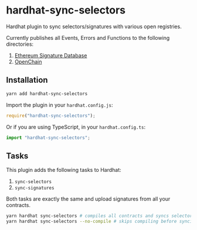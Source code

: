 # hardhat-sync-selectors

Hardhat plugin to sync selectors/signatures with various open registries.

Currently publishes all Events, Errors and Functions to the following directories:

1. [Ethereum Signature Database](https://www.4byte.directory/)
2. [OpenChain](https://openchain.xyz/signatures)

## Installation

```bash
yarn add hardhat-sync-selectors
```

Import the plugin in your `hardhat.config.js`:

```js
require("hardhat-sync-selectors");
```

Or if you are using TypeScript, in your `hardhat.config.ts`:

```ts
import "hardhat-sync-selectors";
```

## Tasks

This plugin adds the following tasks to Hardhat:

1. `sync-selectors`
2. `sync-signatures`

Both tasks are exactly the same and upload signatures from all your contracts.

```bash
yarn hardhat sync-selectors # compiles all contracts and syncs selectors
yarn hardhat sync-selectors --no-compile # skips compiling before syncing selectors
```
